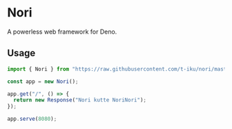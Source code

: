 # Nori

A powerless web framework for Deno.

## Usage

```TypeScript
import { Nori } from "https://raw.githubusercontent.com/t-iku/nori/master/src/nori.ts";

const app = new Nori();

app.get("/", () => {
  return new Response("Nori kutte NoriNori");
});

app.serve(8080);
```
